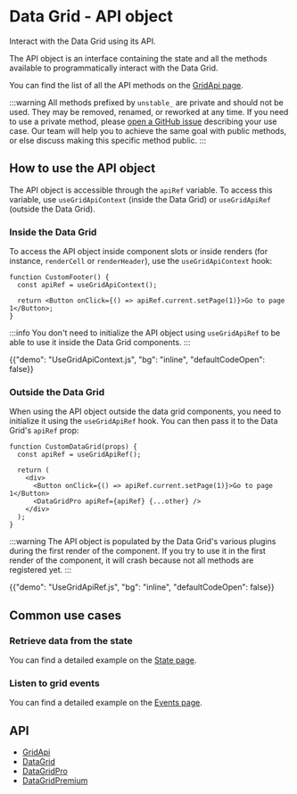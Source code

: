# Data Grid - API object

<p class="description">Interact with the Data Grid using its API.</p>

The API object is an interface containing the state and all the methods available to programmatically interact with the Data Grid.

You can find the list of all the API methods on the [GridApi page](/x/api/data-grid/grid-api/).

:::warning
All methods prefixed by `unstable_` are private and should not be used.
They may be removed, renamed, or reworked at any time.
If you need to use a private method, please [open a GitHub issue](https://github.com/mui/mui-x/issues/new/choose) describing your use case.
Our team will help you to achieve the same goal with public methods, or else discuss making this specific method public.
:::

## How to use the API object

The API object is accessible through the `apiRef` variable.
To access this variable, use `useGridApiContext` (inside the Data Grid) or `useGridApiRef` (outside the Data Grid).

### Inside the Data Grid

To access the API object inside component slots or inside renders (for instance, `renderCell` or `renderHeader`), use the `useGridApiContext` hook:

```tsx
function CustomFooter() {
  const apiRef = useGridApiContext();

  return <Button onClick={() => apiRef.current.setPage(1)}>Go to page 1</Button>;
}
```

:::info
You don't need to initialize the API object using `useGridApiRef` to be able to use it inside the Data Grid components.
:::

{{"demo": "UseGridApiContext.js", "bg": "inline", "defaultCodeOpen": false}}

### Outside the Data Grid [<span class="plan-pro"></span>](/x/introduction/licensing/#pro-plan)

When using the API object outside the data grid components, you need to initialize it using the `useGridApiRef` hook.
You can then pass it to the Data Grid's `apiRef` prop:

```tsx
function CustomDataGrid(props) {
  const apiRef = useGridApiRef();

  return (
    <div>
      <Button onClick={() => apiRef.current.setPage(1)}>Go to page 1</Button>
      <DataGridPro apiRef={apiRef} {...other} />
    </div>
  );
}
```

:::warning
The API object is populated by the Data Grid's various plugins during the first render of the component.
If you try to use it in the first render of the component, it will crash because not all methods are registered yet.
:::

{{"demo": "UseGridApiRef.js", "bg": "inline", "defaultCodeOpen": false}}

## Common use cases

### Retrieve data from the state

You can find a detailed example on the [State page](/x/react-data-grid/state/#access-the-state).

### Listen to grid events

You can find a detailed example on the [Events page](/x/react-data-grid/events/#subscribing-to-events).

## API

- [GridApi](/x/api/data-grid/grid-api/)
- [DataGrid](/x/api/data-grid/data-grid/)
- [DataGridPro](/x/api/data-grid/data-grid-pro/)
- [DataGridPremium](/x/api/data-grid/data-grid-premium/)
